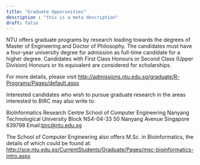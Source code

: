 ```yaml
---
title: "Graduate Opporunities"
description : "this is a meta description"
draft: false
---
```


NTU offers graduate programs by research leading towards the degrees of Master of Engineering and Doctor of Philosophy. The candidates must have a four-year university degree for admission as full-time candidate for a higher degree. Candidates with First Class Honours or Second Class (Upper Division) Honours or its equivalent are considered for scholarships.

For more details, please visit
http://admissions.ntu.edu.sg/graduate/R-Programs/Pages/default.aspx

Interested candidates who wish to pursue graduate research in the areas interested to BIRC may also write to:

BioInformatics Research Centre
School of Computer Engineering
Nanyang Technological University
Block NS4-04-33
50 Nanyang Avenue
Singapore 639798
Email:birc@ntu.edu.sg

The School of Computer Engineering also offers M.Sc. in Bioinformatics, the details of which could be found at: http://sce.ntu.edu.sg/CurrentStudents/Graduate/Pages/msc-bioinformatics-intro.aspx